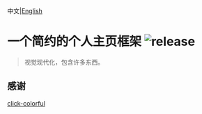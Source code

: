 中文|[English](./README_EN.md)
# 一个简约的个人主页框架 ![release](https://badgen.net/github/release/wumingshiali/wumingshiali.github.io/stable)
> 视觉现代化，包含许多东西。
## 感谢
[click-colorful](https://github.com/ColdDay/click-colorful)
